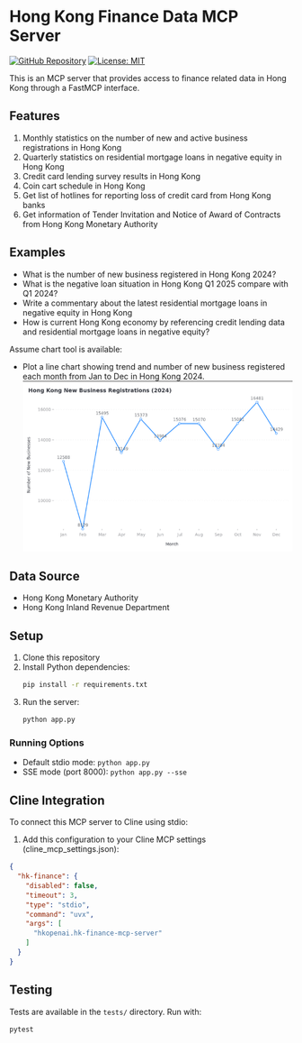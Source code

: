 # Hong Kong Finance Data MCP Server

[![GitHub Repository](https://img.shields.io/badge/GitHub-Repository-blue.svg)](https://github.com/hkopenai/hk-finance-mcp-server)
[![License: MIT](https://img.shields.io/badge/License-MIT-yellow.svg)](https://opensource.org/licenses/MIT)

This is an MCP server that provides access to finance related data in Hong Kong through a FastMCP interface.

## Features

1. Monthly statistics on the number of new and active business registrations in Hong Kong
2. Quarterly statistics on residential mortgage loans in negative equity in Hong Kong
3. Credit card lending survey results in Hong Kong
4. Coin cart schedule in Hong Kong
5. Get list of hotlines for reporting loss of credit card from Hong Kong banks
6. Get information of Tender Invitation and Notice of Award of Contracts from Hong Kong Monetary Authority

## Examples

* What is the number of new business registered in Hong Kong 2024?
* What is the negative loan situation in Hong Kong Q1 2025 compare with Q1 2024?
* Write a commentary about the latest residential mortgage loans in negative equity in Hong Kong
* How is current Hong Kong economy by referencing credit lending data and residential mortgage loans in negative equity?

Assume chart tool is available:

* Plot a line chart showing trend and number of new business registered each month from Jan to Dec in Hong Kong 2024.
![](https://raw.githubusercontent.com/hkopenai/hk-finance-mcp-server/refs/heads/main/assets/line_chart.png)

## Data Source

* Hong Kong Monetary Authority
* Hong Kong Inland Revenue Department

## Setup

1. Clone this repository
2. Install Python dependencies:
   ```bash
   pip install -r requirements.txt
   ```
3. Run the server:
   ```bash
   python app.py
   ```

### Running Options

- Default stdio mode: `python app.py`
- SSE mode (port 8000): `python app.py --sse`

## Cline Integration

To connect this MCP server to Cline using stdio:

1. Add this configuration to your Cline MCP settings (cline_mcp_settings.json):
```json
{
  "hk-finance": {
    "disabled": false,
    "timeout": 3,
    "type": "stdio",
    "command": "uvx",
    "args": [
      "hkopenai.hk-finance-mcp-server"
    ]
  }
}
```

## Testing

Tests are available in the `tests/` directory. Run with:
```bash
pytest
```

